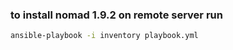 ### to install nomad 1.9.2 on remote server run
```bash
ansible-playbook -i inventory playbook.yml
```
